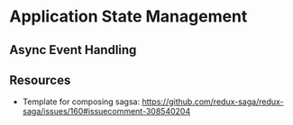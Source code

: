 # Application State Management


## Async Event Handling

## Resources
- Template for composing sagsa:
  https://github.com/redux-saga/redux-saga/issues/160#issuecomment-308540204
